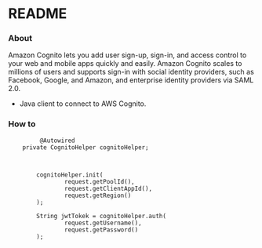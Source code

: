# README #

### About ###

Amazon Cognito lets you add user sign-up, sign-in, and access control to your web and mobile apps quickly and easily. Amazon Cognito scales to millions of users and supports sign-in with social identity providers, such as Facebook, Google, and Amazon, and enterprise identity providers via SAML 2.0.

* Java client to connect to AWS Cognito.


### How to ###


~~~~
         @Autowired
    private CognitoHelper cognitoHelper;  

  

        cognitoHelper.init(
                request.getPoolId(),
                request.getClientAppId(),
                request.getRegion()
        );

        String jwtTokek = cognitoHelper.auth(
                request.getUsername(),
                request.getPassword()
        );

       
~~~~
